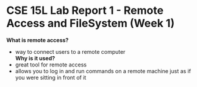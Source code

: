 # CSE 15L Lab Report 1 - Remote Access and FileSystem (Week 1)

**What is remote access?**
- way to connect users to a remote computer <br />
**Why is it used?**
- great tool for remote access
- allows you to log in and run commands on a remote machine just as if you were sitting in front of it
